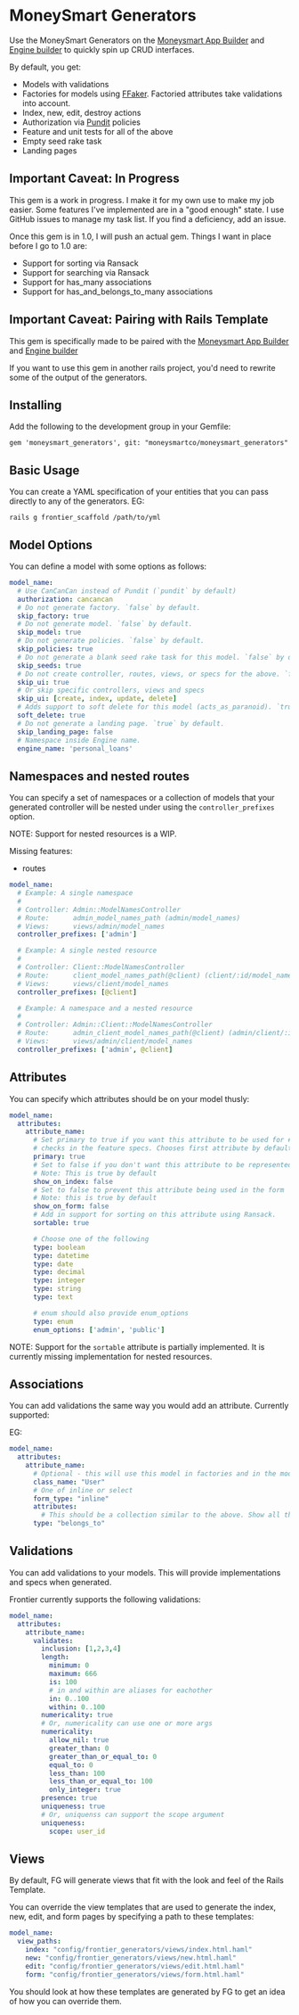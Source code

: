 # MoneySmart Generators

Use the MoneySmart Generators on the [Moneysmart App Builder](https://github.com/moneysmartco/ms_app_cutter) and [Engine builder](https://github.com/moneysmartco/ms-engine-cutter) to quickly spin up CRUD interfaces.

By default, you get:
- Models with validations
- Factories for models using [FFaker](https://github.com/ffaker/ffaker). Factoried attributes take validations into account.
- Index, new, edit, destroy actions
- Authorization via [Pundit](https://github.com/elabs/pundit) policies
- Feature and unit tests for all of the above
- Empty seed rake task
- Landing pages

## Important Caveat: In Progress

This gem is a work in progress. I make it for my own use to make my job easier. Some features I've implemented are in a "good enough" state. I use GitHub issues to manage my task list. If you find a deficiency, add an issue.

Once this gem is in 1.0, I will push an actual gem. Things I want in place before I go to 1.0 are:

- Support for sorting via Ransack
- Support for searching via Ransack
- Support for has_many associations
- Support for has_and_belongs_to_many associations

## Important Caveat: Pairing with Rails Template

This gem is specifically made to be paired with the [Moneysmart App Builder](https://github.com/moneysmartco/ms_app_cutter) and [Engine builder](https://github.com/moneysmartco/ms-engine-cutter)

If you want to use this gem in another rails project, you'd need to rewrite some of the output of the generators.

## Installing

Add the following to the development group in your Gemfile:

`gem 'moneysmart_generators', git: "moneysmartco/moneysmart_generators"`

## Basic Usage

You can create a YAML specification of your entities that you can pass directly to any of the generators. EG:

```
rails g frontier_scaffold /path/to/yml
```

## Model Options

You can define a model with some options as follows:

```yaml
model_name:
  # Use CanCanCan instead of Pundit (`pundit` by default)
  authorization: cancancan
  # Do not generate factory. `false` by default.
  skip_factory: true
  # Do not generate model. `false` by default.
  skip_model: true
  # Do not generate policies. `false` by default.
  skip_policies: true
  # Do not generate a blank seed rake task for this model. `false` by default.
  skip_seeds: true
  # Do not create controller, routes, views, or specs for the above. `false` by default.
  skip_ui: true
  # Or skip specific controllers, views and specs
  skip_ui: [create, index, update, delete]
  # Adds support to soft delete for this model (acts_as_paranoid). `true` by default
  soft_delete: true
  # Do not generate a landing page. `true` by default.
  skip_landing_page: false
  # Namespace inside Engine name.
  engine_name: 'personal_loans'
```

## Namespaces and nested routes

You can specify a set of namespaces or a collection of models that your generated controller will be nested under using the `controller_prefixes` option.

NOTE: Support for nested resources is a WIP.

Missing features:
- routes

```yaml
model_name:
  # Example: A single namespace
  #
  # Controller: Admin::ModelNamesController
  # Route:      admin_model_names_path (admin/model_names)
  # Views:      views/admin/model_names
  controller_prefixes: ['admin']

  # Example: A single nested resource
  #
  # Controller: Client::ModelNamesController
  # Route:      client_model_names_path(@client) (client/:id/model_names)
  # Views:      views/client/model_names
  controller_prefixes: [@client]

  # Example: A namespace and a nested resource
  #
  # Controller: Admin::Client::ModelNamesController
  # Route:      admin_client_model_names_path(@client) (admin/client/:id/model_names)
  # Views:      views/admin/client/model_names
  controller_prefixes: ['admin', @client]
```

## Attributes

You can specify which attributes should be on your model thusly:

```yaml
model_name:
  attributes:
    attribute_name:
      # Set primary to true if you want this attribute to be used for #to_s and for
      # checks in the feature specs. Chooses first attribute by default.
      primary: true
      # Set to false if you don't want this attribute to be represented on the index
      # Note: This is true by default
      show_on_index: false
      # Set to false to prevent this attribute being used in the form
      # Note: this is true by default
      show_on_form: false
      # Add in support for sorting on this attribute using Ransack.
      sortable: true

      # Choose one of the following
      type: boolean
      type: datetime
      type: date
      type: decimal
      type: integer
      type: string
      type: text

      # enum should also provide enum_options
      type: enum
      enum_options: ['admin', 'public']
```

NOTE: Support for the `sortable` attribute is partially implemented. It is currently missing implementation for nested resources.

## Associations

You can add validations the same way you would add an attribute. Currently supported:

EG:

```yaml
model_name:
  attributes:
    attribute_name:
      # Optional - this will use this model in factories and in the model
      class_name: "User"
      # One of inline or select
      form_type: "inline"
      attributes:
        # This should be a collection similar to the above. Show all the attributes and their type that you want to show in the inline form
      type: "belongs_to"
```

## Validations

You can add validations to your models. This will provide implementations and specs when generated.

Frontier currently supports the following validations:

```yaml
model_name:
  attributes:
    attribute_name:
      validates:
        inclusion: [1,2,3,4]
        length:
          minimum: 0
          maximum: 666
          is: 100
          # in and within are aliases for eachother
          in: 0..100
          within: 0..100
        numericality: true
        # Or, numericality can use one or more args
        numericality:
          allow_nil: true
          greater_than: 0
          greater_than_or_equal_to: 0
          equal_to: 0
          less_than: 100
          less_than_or_equal_to: 100
          only_integer: true
        presence: true
        uniqueness: true
        # Or, uniquenss can support the scope argument
        uniqueness:
          scope: user_id
```

## Views

By default, FG will generate views that fit with the look and feel of the Rails Template.

You can override the view templates that are used to generate the index, new, edit, and form pages by specifying a path to these templates:

```yaml
model_name:
  view_paths:
    index: "config/frontier_generators/views/index.html.haml"
    new: "config/frontier_generators/views/new.html.haml"
    edit: "config/frontier_generators/views/edit.html.haml"
    form: "config/frontier_generators/views/form.html.haml"
```

You should look at how these templates are generated by FG to get an idea of how you can override them.
